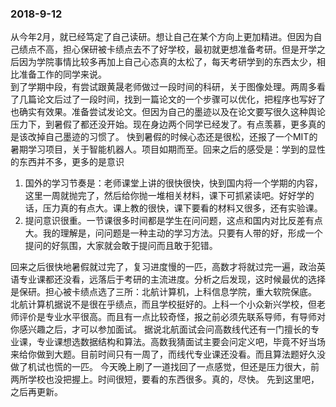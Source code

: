 ﻿
### 2018-9-12
从今年2月，就已经笃定了自己读研。想让自己在某个方向上更加精进。但因为自己绩点不高，担心保研被卡绩点去不了好学校，最初就更想准备考研。但是开学之后因为学院事情比较多再加上自己心态真的太松了，每天考研学到的东西太少，相比准备工作的同学来说。    
到了学期中段，有尝试跟黄晟老师做过一段时间的科研，关于图像处理。两周多看了几篇论文后过了一段时间，找到一篇论文的一个步骤可以优化，把程序也写好了也确实有效果。准备尝试发论文。但因为自己的墨迹以及在论文要写很久这种舆论压力下，到暑假了都还没开始。现在身边两个同学已经发了。有点羡慕，更多真的是该改掉自己墨迹的习惯了。
快到暑假的时候心态还是很松，还报了一个MIT的暑期学习项目，关于智能机器人。项目如期而至。回来之后的感受是：学到的显性的东西并不多，更多的是意识

 1. 国外的学习节奏是：老师课堂上讲的很快很快，快到国内将一个学期的内容，这里一周就抛完了，然后给你抛一堆相关材料，课下可抓紧读吧。好好学的话，压力真的有点大。课上教的很快，课下要看的材料又很多，还有实验课。
 2. 提问意识很重。一节课很多时间都是学生在问问题，这点和国内对比反差有点大。我的理解是，问问题是一种主动的学习方法。只要有人带的好，形成一个提问的好氛围，大家就会敢于提问而且敢于犯错。

回来之后很快地暑假就过完了，复习进度慢的一匹，高数才将就过完一遍，政治英语专业课都还没看，远落后于考研的主流进度。分析之后发现，这时候最优的选择是保研。担心被卡绩点选了三所：北航计算机，上科信息学院，重大软院保底。      
北航计算机据说不是很在乎绩点，而且学校挺好的。上科一个小众新兴学校，但老师评价是专业水平很高。而且有一点比较奇怪，报之前必须先联系导师，有导师对你感兴趣之后，才可以参加面试。
据说北航面试会问高数线代还有一门擅长的专业课，专业课想选数据结构和算法。高数我猜面试主要会问定义吧，毕竟不好当场来给你做到大题。目前时间只有一周了，而线代专业课还没看。而且算法题好久没做了机试也慌的一匹。
今天晚上刷了一道找回了一点感觉，但还是压力很大，前两所学校也没把握上。时间很短，要看的东西很多。真的，尽快。
先到这里吧，之后再更新。
